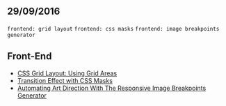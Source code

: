 29/09/2016
----------

`frontend: grid layout` `frontend: css masks` `frontend: image breakpoints generator`

## Front-End

- [CSS Grid Layout: Using Grid Areas](https://webdesign.tutsplus.com/tutorials/css-grid-layout-using-grid-areas--cms-27264)
- [Transition Effect with CSS Masks](http://tympanus.net/codrops/2016/09/29/transition-effect-with-css-masks/)
- [Automating Art Direction With The Responsive Image Breakpoints Generator](https://www.smashingmagazine.com/2016/09/automating-art-direction-with-the-responsive-image-breakpoints-generator/)

